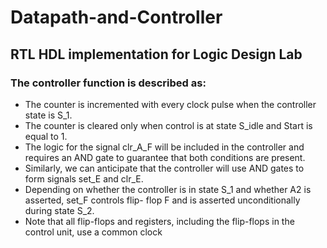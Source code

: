 # Datapath-and-Controller

## RTL HDL implementation for Logic Design Lab

### The controller function is described as:
* The counter is incremented with every clock pulse when the controller state is S_1.
* The counter is cleared only when control is at state S_idle and Start is equal to 1.
* The logic for the signal clr_A_F will be included in the controller and requires an AND gate to
guarantee that both conditions are present.
* Similarly, we can anticipate that the controller will use AND gates to form signals set_E and clr_E.
* Depending on whether the controller is in state S_1 and whether A2 is asserted, set_F controls flip-
flop F and is asserted unconditionally during state S_2.
* Note that all flip-flops and registers, including the flip-flops in the control unit, use a common clock
